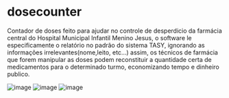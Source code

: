 # dosecounter
Contador de doses feito para ajudar no controle de desperdicio da farmácia central do Hospital Municipal Infantil Menino Jesus, o software le especificamente o relatório no padrão do sistema TASY, ignorando as informações irrelevantes(nome,leito, etc...) assim, os técnicos de farmácia que forem manipular as doses podem reconstituir a quantidade certa de medicamentos para o determinado turmo, economizando tempo e dinheiro publico.

![image](https://github.com/user-attachments/assets/fa078dc9-9adf-40a9-8f12-c86319b33927)
![image](https://github.com/user-attachments/assets/cee88d7b-85b9-419d-b13b-776de9c69178)
![image](https://github.com/user-attachments/assets/6e6fc7f2-1f2e-4410-b35c-b44a7265ae39)
